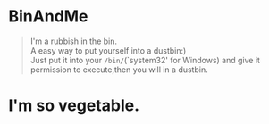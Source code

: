 # BinAndMe
>I'm a rubbish in the bin.  
A easy way to put yourself into a dustbin:)  
Just put it into your `/bin/`(`system32' for Windows) and give it permission to execute,then you will in a dustbin.  

# I'm so vegetable.
